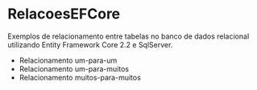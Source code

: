 # RelacoesEFCore

Exemplos de relacionamento entre tabelas no banco de dados relacional utilizando Entity Framework Core 2.2 e SqlServer.
  - Relacionamento um-para-um
  - Relacionamento um-para-muitos
  - Relacionamento muitos-para-muitos
